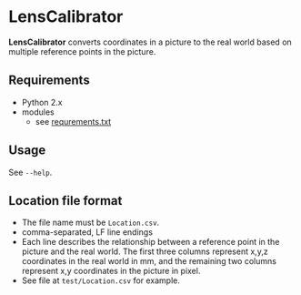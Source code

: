 
LensCalibrator
========================

__LensCalibrator__ converts coordinates in a picture to the real world based on multiple reference points in the picture.

Requirements
------------------------

- Python 2.x
- modules
    - see [requrements.txt]()


Usage
------------------------

See `--help`.


Location file format
------------------------

- The file name must be `Location.csv`.
- comma-separated, LF line endings
- Each line describes the relationship between a reference point in the picture and the real world. The first three columns represent x,y,z coordinates in the real world in mm, and the remaining two columns represent x,y coordinates in the picture in pixel.
- See file at `test/Location.csv` for example.
